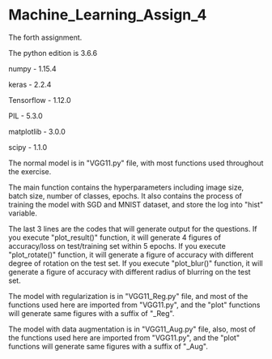 # Machine_Learning_Assign_4
The forth assignment.

The python edition is 3.6.6

numpy - 1.15.4

keras -	2.2.4

Tensorflow - 1.12.0 

PIL - 5.3.0

matplotlib - 3.0.0

scipy - 1.1.0

The normal model is in "VGG11.py" file, with most functions used throughout the exercise.

The main function contains the hyperparameters including image size, batch size, number of classes, epochs.
It also contains the process of training the model with SGD and MNIST dataset, and store the log into "hist" variable.

The last 3 lines are the codes that will generate output for the questions.
If you execute "plot_result()" function, it will generate 4 figures of accuracy/loss on test/training set within 5 epochs.
If you execute "plot_rotate()" function, it will generate a figure of accuracy with different degree of rotation on the test set.
If you execute "plot_blur()" function, it will generate a figure of accuracy with different radius of blurring on the test set.

The model with regularization is in "VGG11_Reg.py" file, and most of the functions used here are imported from "VGG11.py", and the "plot" functions will generate same figures with a suffix of "_Reg".


The model with data augmentation is in "VGG11_Aug.py" file, also, most of the functions used here are imported from "VGG11.py", and the "plot" functions will generate same figures with a suffix of "_Aug".
